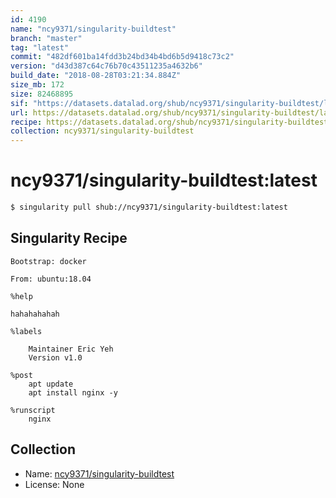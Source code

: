 ```yaml
---
id: 4190
name: "ncy9371/singularity-buildtest"
branch: "master"
tag: "latest"
commit: "482df601ba14fdd3b24bd34b4bd6b5d9418c73c2"
version: "d43d387c64c76b70c43511235a4632b6"
build_date: "2018-08-28T03:21:34.884Z"
size_mb: 172
size: 82468895
sif: "https://datasets.datalad.org/shub/ncy9371/singularity-buildtest/latest/2018-08-28-482df601-d43d387c/d43d387c64c76b70c43511235a4632b6.simg"
url: https://datasets.datalad.org/shub/ncy9371/singularity-buildtest/latest/2018-08-28-482df601-d43d387c/
recipe: https://datasets.datalad.org/shub/ncy9371/singularity-buildtest/latest/2018-08-28-482df601-d43d387c/Singularity
collection: ncy9371/singularity-buildtest
---
```


# ncy9371/singularity-buildtest:latest

```bash
$ singularity pull shub://ncy9371/singularity-buildtest:latest
```

## Singularity Recipe

```singularity
Bootstrap: docker

From: ubuntu:18.04

%help

hahahahahah

%labels

	Maintainer Eric Yeh
	Version v1.0

%post
	apt update
	apt install nginx -y

%runscript
	nginx
```

## Collection

 - Name: [ncy9371/singularity-buildtest](https://github.com/ncy9371/singularity-buildtest)
 - License: None

